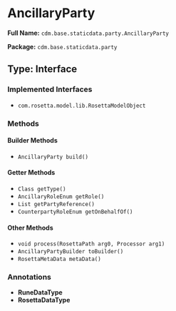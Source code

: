 # AncillaryParty

**Full Name:** `cdm.base.staticdata.party.AncillaryParty`

**Package:** `cdm.base.staticdata.party`

## Type: Interface

### Implemented Interfaces

- `com.rosetta.model.lib.RosettaModelObject`

### Methods

#### Builder Methods

- `AncillaryParty build()`

#### Getter Methods

- `Class getType()`
- `AncillaryRoleEnum getRole()`
- `List getPartyReference()`
- `CounterpartyRoleEnum getOnBehalfOf()`

#### Other Methods

- `void process(RosettaPath arg0, Processor arg1)`
- `AncillaryPartyBuilder toBuilder()`
- `RosettaMetaData metaData()`

### Annotations

- **RuneDataType**
- **RosettaDataType**


